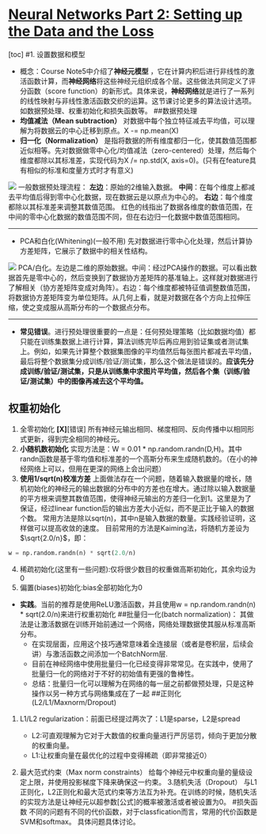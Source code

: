 [Neural Networks Part 2: Setting up the Data and the Loss](http://cs231n.github.io/neural-networks-2/)
===
[toc]
#1. 设置数据和模型
- 概念：Course Note5中介绍了**神经元模型** ，它在计算内积后进行非线性的激活函数计算，而**神经网络**将这些神经元组织成各个层。这些做法共同定义了评分函数（score function）的新形式。具体来说，**神经网络**就是进行了一系列的线性映射与非线性激活函数交织的运算。这节课讨论更多的算法设计选项。如数据预处理、权重初始化和损失函数等。
##数据预处理
- **均值减法（Mean subtraction）**
对数据中每个独立特征减去平均值，可以理解为将数据云的中心迁移到原点。X -= np.mean(X)
- **归一化（Normalization）**
是指将数据的所有维度都归一化，使其数值范围都近似相等。先对数据做零中心化/均值减法（zero-centered）处理，然后每个维度都除以其标准差，实现代码为X /= np.std(X, axis=0)。(只有在feature具有相似的标准和度量方式时才有意义)

![](https://pic1.zhimg.com/80/e743b6777775b1671c3b5503d7afbbc4_hd.png)
一般数据预处理流程：
**左边**：原始的2维输入数据。
**中间**：在每个维度上都减去平均值后得到零中心化数据，现在数据云是以原点为中心的。
**右边**：每个维度都除以其标准差来调整其数值范围。
红色的线指出了数据各维度的数值范围，在中间的零中心化数据的数值范围不同，但在右边归一化数据中数值范围相同。

---
- PCA和白化(Whitening)(一般不用)
先对数据进行零中心化处理，然后计算协方差矩阵，它展示了数据中的相关性结构。

![](https://pic3.zhimg.com/80/aae11de6e6a29f50d46b9ea106fbb02a_hd.png)
PCA/白化。左边是二维的原始数据。中间：经过PCA操作的数据。可以看出数据首先是零中心的，然后变换到了数据协方差矩阵的基准轴上。这样就对数据进行了解相关（协方差矩阵变成对角阵）。右边：每个维度都被特征值调整数值范围，将数据协方差矩阵变为单位矩阵。从几何上看，就是对数据在各个方向上拉伸压缩，使之变成服从高斯分布的一个数据点分布。

---
- **常见错误**。进行预处理很重要的一点是：任何预处理策略（比如数据均值）都只能在训练集数据上进行计算，算法训练完毕后再应用到验证集或者测试集上。例如，如果先计算整个数据集图像的平均值然后每张图片都减去平均值，最后将整个数据集分成训练/验证/测试集，那么这个做法是错误的。**应该先分成训练/验证/测试集，只是从训练集中求图片平均值，然后各个集（训练/验证/测试集）中的图像再减去这个平均值。**

## 权重初始化
1. 全零初始化 **[X]**[错误]
 所有神经元输出相同、梯度相同、反向传播中以相同形式更新，得到完全相同的神经元。
2. **小随机数初始化**
 实现方法是：W = 0.01 * np.random.randn(D,H)。其中randn函数是基于零均值和标准差的一个高斯分布来生成随机数的。（在小的神经网络上可以，但用在更深的网络上会出问题）
3. **使用1/sqrt(n)校准方差**
 上面做法存在一个问题，随着输入数据量的增长，随机初始化的神经元的输出数据的分布中的方差也在增大。通过除以输入数据量的平方根来调整其数值范围，使得神经元输出的方差归一化到1。这里是为了保证，经过linear function后的输出方差大小近似，而不是正比于输入的数据个数。
 常用方法是除以sqrt(n)，其中n是输入数据的数量。实践经验证明，这样做可以提高收敛的速度。
 目前常用的方法是Kaiming法，将随机方差设为 $\sqrt{2.0/n}$，即：
```python
w = np.random.randn(n) * sqrt(2.0/n)
```
4. 稀疏初始化(这里有一些问题):仅将很少数目的权重做高斯初始化，其余均设为0
5. 偏置(biases)初始化:bias全部初始化为0
- **实践**。当前的推荐是使用ReLU激活函数，并且使用w = np.random.randn(n) * sqrt(2.0/n)来进行权重初始化
##批量归一化(batch normalization)：
其做法是让激活数据在训练开始前通过一个网络，网络处理数据使其服从标准高斯分布。
    - 在实现层面，应用这个技巧通常意味着全连接层（或者是卷积层，后续会讲）与激活函数之间添加一个BatchNorm层.
    - 目前在神经网络中使用批量归一化已经变得非常常见。在实践中，使用了批量归一化的网络对于不好的初始值有更强的鲁棒性。
    - 总结：批量归一化可以理解为在网络的每一层之前都做预处理，只是这种操作以另一种方式与网络集成在了一起
##正则化(L2/L1/Maxnorm/Dropout)
1. L1/L2 regularization：前面已经提过两次了：L1是sparse，L2是spread
    - L2:可直观理解为它对于大数值的权重向量进行严厉惩罚，倾向于更加分散的权重向量。
    - L1:让权重向量在最优化的过程中变得稀疏（即非常接近0）

2. 最大范式约束（Max norm constraints）
给每个神经元中权重向量的量级设定上限，并使用投影梯度下降来确保这一约束。
3.随机失活（Dropout）
与L1正则化，L2正则化和最大范式约束等方法互为补充。在训练的时候，随机失活的实现方法是让神经元以超参数[公式]的概率被激活或者被设置为0。
#损失函数
不同的问题有不同的代价函数，对于classfication而言，常用的代价函数是SVM和softmax。
具体问题具体讨论。